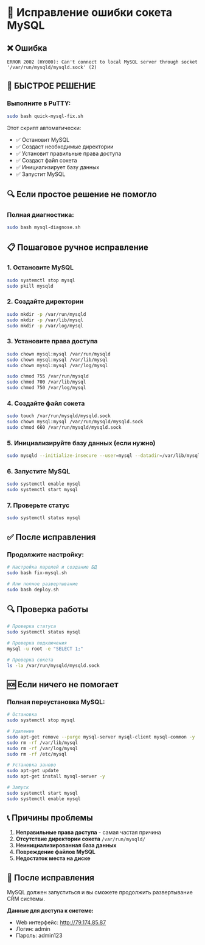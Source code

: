 # 🔧 Исправление ошибки сокета MySQL

## ❌ Ошибка
```
ERROR 2002 (HY000): Can't connect to local MySQL server through socket '/var/run/mysqld/mysqld.sock' (2)
```

## 🚀 БЫСТРОЕ РЕШЕНИЕ

### Выполните в PuTTY:
```bash
sudo bash quick-mysql-fix.sh
```

Этот скрипт автоматически:
- ✅ Остановит MySQL
- ✅ Создаст необходимые директории
- ✅ Установит правильные права доступа
- ✅ Создаст файл сокета
- ✅ Инициализирует базу данных
- ✅ Запустит MySQL

## 🔍 Если простое решение не помогло

### Полная диагностика:
```bash
sudo bash mysql-diagnose.sh
```

## 📋 Пошаговое ручное исправление

### 1. Остановите MySQL
```bash
sudo systemctl stop mysql
sudo pkill mysqld
```

### 2. Создайте директории
```bash
sudo mkdir -p /var/run/mysqld
sudo mkdir -p /var/lib/mysql
sudo mkdir -p /var/log/mysql
```

### 3. Установите права доступа
```bash
sudo chown mysql:mysql /var/run/mysqld
sudo chown mysql:mysql /var/lib/mysql
sudo chown mysql:mysql /var/log/mysql

sudo chmod 755 /var/run/mysqld
sudo chmod 700 /var/lib/mysql
sudo chmod 750 /var/log/mysql
```

### 4. Создайте файл сокета
```bash
sudo touch /var/run/mysqld/mysqld.sock
sudo chown mysql:mysql /var/run/mysqld/mysqld.sock
sudo chmod 660 /var/run/mysqld/mysqld.sock
```

### 5. Инициализируйте базу данных (если нужно)
```bash
sudo mysqld --initialize-insecure --user=mysql --datadir=/var/lib/mysql
```

### 6. Запустите MySQL
```bash
sudo systemctl enable mysql
sudo systemctl start mysql
```

### 7. Проверьте статус
```bash
sudo systemctl status mysql
```

## ✅ После исправления

### Продолжите настройку:
```bash
# Настройка паролей и создание БД
sudo bash fix-mysql.sh

# Или полное развертывание
sudo bash deploy.sh
```

## 🔍 Проверка работы

```bash
# Проверка статуса
sudo systemctl status mysql

# Проверка подключения
mysql -u root -e "SELECT 1;"

# Проверка сокета
ls -la /var/run/mysqld/mysqld.sock
```

## 🆘 Если ничего не помогает

### Полная переустановка MySQL:
```bash
# Остановка
sudo systemctl stop mysql

# Удаление
sudo apt-get remove --purge mysql-server mysql-client mysql-common -y
sudo rm -rf /var/lib/mysql
sudo rm -rf /var/log/mysql
sudo rm -rf /etc/mysql

# Установка заново
sudo apt-get update
sudo apt-get install mysql-server -y

# Запуск
sudo systemctl start mysql
sudo systemctl enable mysql
```

## 📞 Причины проблемы

1. **Неправильные права доступа** - самая частая причина
2. **Отсутствие директории сокета** `/var/run/mysqld/`
3. **Неинициализированная база данных**
4. **Повреждение файлов MySQL**
5. **Недостаток места на диске**

## 🎯 После исправления

MySQL должен запуститься и вы сможете продолжить развертывание CRM системы.

**Данные для доступа к системе:**
- Web интерфейс: http://79.174.85.87
- Логин: admin
- Пароль: admin123